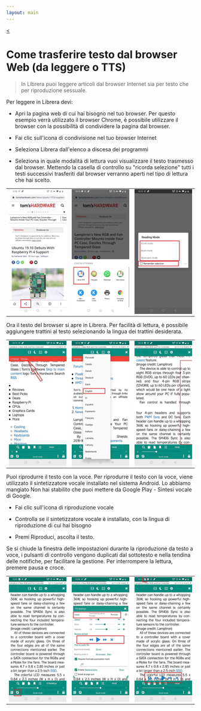 ```yaml
---
layout: main
---
```

[<](/wiki/faq/it)

# Come trasferire testo dal browser Web (da leggere o TTS)

> In Librera puoi leggere articoli dal browser Internet sia per testo che per riproduzione sessuale.

 
Per leggere in Librera devi:

* Apri la pagina web di cui hai bisogno nel tuo browser. Per questo esempio verrà utilizzato il browser Сhrome, è possibile utilizzare il browser con la possibilità di condividere la pagina dal browser.

* Fai clic sull'icona di condivisione nel tuo browser Internet

* Seleziona Librera dall'elenco a discesa dei programmi

* Seleziona in quale modalità di lettura vuoi visualizzare il testo trasmesso dal browser. Mettendo la casella di controllo su &quot;ricorda selezione&quot; tutti i testi successivi trasferiti dal browser verranno aperti nel tipo di lettura che hai scelto.

||||
|-|-|-|
|![](1.jpg)|![](2.jpg)|![](3.jpg)|


Ora il testo del browser si apre in Librera. Per facilità di lettura, è possibile aggiungere trattini al testo selezionando la lingua dei trattini desiderata.


||||
|-|-|-|
|![](4.jpg)|![](5.jpg)|![](6.jpg)|


Puoi riprodurre il testo con la voce. Per riprodurre il testo con la voce, viene utilizzato il sintetizzatore vocale installato nel sistema Android.
Lo abbiamo mangiato Non hai stabilito che puoi mettere da Google Play - Sintesi vocale di Google.

* Fai clic sull'icona di riproduzione vocale

* Controlla se il sintetizzatore vocale è installato, con la lingua di riproduzione di cui hai bisogno

* Premi Riproduci, ascolta il testo.

Se si chiude la finestra delle impostazioni durante la riproduzione da testo a voce, i pulsanti di controllo vengono duplicati dal sottotesto e nella tendina delle notifiche, per facilitare la gestione. Per interrompere la lettura, premere pausa e croce.


||||
|-|-|-|
|![](7.jpg)|![](8.jpg)|![](10.jpg)|
